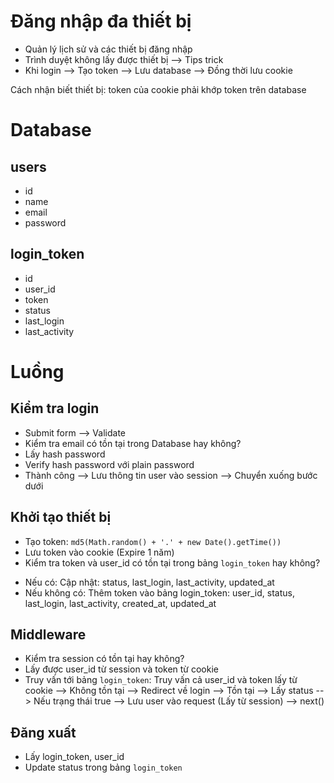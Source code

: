 # Đăng nhập đa thiết bị

- Quản lý lịch sử và các thiết bị đăng nhập
- Trình duyệt không lấy được thiết bị --> Tips trick
- Khi login --> Tạo token --> Lưu database --> Đồng thời lưu cookie

Cách nhận biết thiết bị: token của cookie phải khớp token trên database

# Database

## users

- id
- name
- email
- password

## login_token

- id
- user_id
- token
- status
- last_login
- last_activity

# Luồng

## Kiểm tra login

- Submit form --> Validate
- Kiểm tra email có tồn tại trong Database hay không?
- Lấy hash password
- Verify hash password với plain password
- Thành công --> Lưu thông tin user vào session --> Chuyển xuống bước dưới

## Khởi tạo thiết bị

- Tạo token: `md5(Math.random() + '.' + new Date().getTime())`
- Lưu token vào cookie (Expire 1 năm)
- Kiểm tra token và user_id có tồn tại trong bảng `login_token` hay không?

* Nếu có: Cập nhật: status, last_login, last_activity, updated_at
* Nếu không có: Thêm token vào bảng login_token: user_id, status, last_login, last_activity, created_at, updated_at

## Middleware

- Kiểm tra session có tồn tại hay không?
- Lấy được user_id từ session và token từ cookie
- Truy vấn tới bảng `login_token`: Truy vấn cả user_id và token lấy từ cookie
  --> Không tồn tại --> Redirect về login
  --> Tồn tại --> Lấy status --> Nếu trạng thái true --> Lưu user vào request (Lấy từ session) --> next()

## Đăng xuất

- Lấy login_token, user_id
- Update status trong bảng `login_token`

